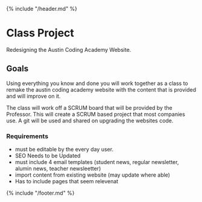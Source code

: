 {% include "/header.md" %}

# Class Project

Redesigning the Austin Coding Academy Website.

## Goals
Using everything you know and done you will work together as a class to remake the austin coding academy website with the content that is provided and will improve on it. 

The class will work off a SCRUM board that will be provided by the Professor. This will create a SCRUM based project that most companies use. A git will be used and shared on upgrading the websites code. 

### Requirements
* must be editable by the every day user.
* SEO Needs to be Updated
* must include 4 email templates (student news, regular newsletter, alumin news, teacher newsleetter)
* import content from existing website (may update where able)
* Has to include pages that seem relevenat 



{% include "/footer.md" %}
